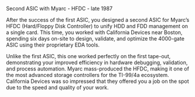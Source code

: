 Second ASIC with Myarc - HFDC - late 1987

After the success of the first ASIC, you designed a second ASIC for Myarc’s HFDC (Hard/Floppy Disk Controller) to unify HDD and FDD management on a single card. This time, you worked with California Devices near Boston, spending six days on-site to design, validate, and optimize the 4000-gate ASIC using their proprietary EDA tools.

Unlike the first ASIC, this one worked perfectly on the first tape-out, demonstrating your improved efficiency in hardware debugging, validation, and process automation. Myarc mass-produced the HFDC, making it one of the most advanced storage controllers for the TI-99/4a ecosystem. California Devices was so impressed that they offered you a job on the spot due to the speed and quality of your work.